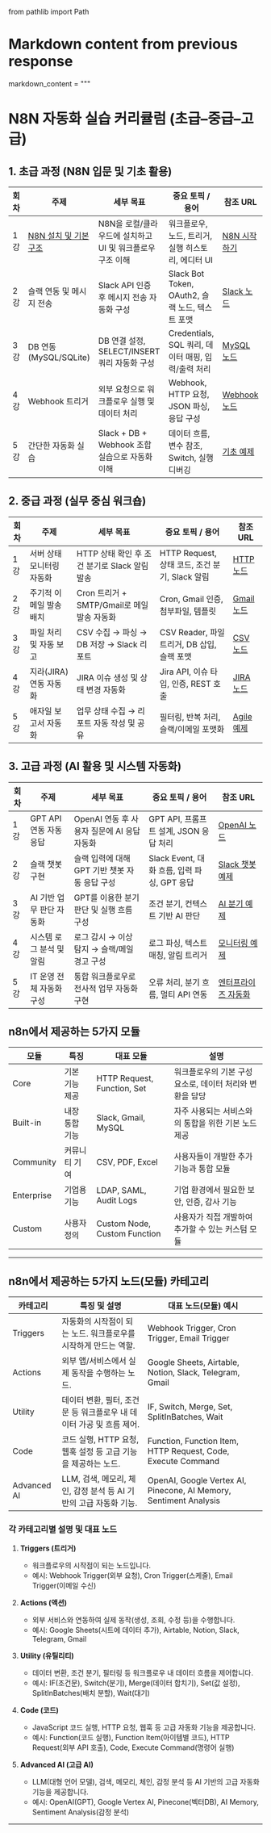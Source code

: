from pathlib import Path

# Markdown content from previous response
markdown_content = """
# N8N 자동화 실습 커리큘럼 (초급–중급–고급)

## 1. 초급 과정 (N8N 입문 및 기초 활용)

| 회차 | 주제 | 세부 목표 | 중요 토픽 / 용어 | 참조 URL |
|------|------|-----------|-------------------|----------|
| 1강 | [N8N 설치 및 기본 구조](./01.Begineer/01.N8N설치및기본구조.md) | N8N을 로컬/클라우드에 설치하고 UI 및 워크플로우 구조 이해 | 워크플로우, 노드, 트리거, 실행 히스토리, 에디터 UI | [N8N 시작하기](https://docs.n8n.io/getting-started/) |
| 2강 | 슬랙 연동 및 메시지 전송 | Slack API 인증 후 메시지 전송 자동화 구성 | Slack Bot Token, OAuth2, 슬랙 노드, 텍스트 포맷 | [Slack 노드](https://docs.n8n.io/integrations/builtin/app-nodes/n8n-nodes-base.slack/) |
| 3강 | DB 연동 (MySQL/SQLite) | DB 연결 설정, SELECT/INSERT 쿼리 자동화 구성 | Credentials, SQL 쿼리, 데이터 매핑, 입력/출력 처리 | [MySQL 노드](https://docs.n8n.io/integrations/builtin/app-nodes/n8n-nodes-base.mysql/) |
| 4강 | Webhook 트리거 | 외부 요청으로 워크플로우 실행 및 데이터 처리 | Webhook, HTTP 요청, JSON 파싱, 응답 구성 | [Webhook 노드](https://docs.n8n.io/integrations/builtin/triggers/webhook/) |
| 5강 | 간단한 자동화 실습 | Slack + DB + Webhook 조합 실습으로 자동화 이해 | 데이터 흐름, 변수 참조, Switch, 실행 디버깅 | [기초 예제](https://docs.n8n.io/usage-examples/) |

## 2. 중급 과정 (실무 중심 워크숍)

| 회차 | 주제 | 세부 목표 | 중요 토픽 / 용어 | 참조 URL |
|------|------|-----------|-------------------|----------|
| 1강 | 서버 상태 모니터링 자동화 | HTTP 상태 확인 후 조건 분기로 Slack 알림 발송 | HTTP Request, 상태 코드, 조건 분기, Slack 알림 | [HTTP 노드](https://docs.n8n.io/nodes/n8n-nodes-base.httprequest/) |
| 2강 | 주기적 이메일 발송 배치 | Cron 트리거 + SMTP/Gmail로 메일 발송 자동화 | Cron, Gmail 인증, 첨부파일, 템플릿 | [Gmail 노드](https://docs.n8n.io/integrations/builtin/app-nodes/n8n-nodes-base.gmail/) |
| 3강 | 파일 처리 및 자동 보고 | CSV 수집 → 파싱 → DB 저장 → Slack 리포트 | CSV Reader, 파일 트리거, DB 삽입, 슬랙 포맷 | [CSV 노드](https://docs.n8n.io/integrations/community/nodes/n8n-nodes-community.csvfile/) |
| 4강 | 지라(JIRA) 연동 자동화 | JIRA 이슈 생성 및 상태 변경 자동화 | Jira API, 이슈 타입, 인증, REST 호출 | [JIRA 노드](https://docs.n8n.io/integrations/community/nodes/n8n-nodes-atlassian.jira/) |
| 5강 | 애자일 보고서 자동화 | 업무 상태 수집 → 리포트 자동 작성 및 공유 | 필터링, 반복 처리, 슬랙/이메일 포맷화 | [Agile 예제](https://docs.n8n.io/workflows/examples/agile-reporting/) |

## 3. 고급 과정 (AI 활용 및 시스템 자동화)

| 회차 | 주제 | 세부 목표 | 중요 토픽 / 용어 | 참조 URL |
|------|------|-----------|-------------------|----------|
| 1강 | GPT API 연동 자동응답 | OpenAI 연동 후 사용자 질문에 AI 응답 자동화 | GPT API, 프롬프트 설계, JSON 응답 처리 | [OpenAI 노드](https://docs.n8n.io/integrations/community/nodes/n8n-nodes-openai/) |
| 2강 | 슬랙 챗봇 구현 | 슬랙 입력에 대해 GPT 기반 챗봇 자동 응답 구성 | Slack Event, 대화 흐름, 입력 파싱, GPT 응답 | [Slack 챗봇 예제](https://n8n.io/workflows/1728-slack-gpt-chatbot) |
| 3강 | AI 기반 업무 판단 자동화 | GPT를 이용한 분기 판단 및 실행 흐름 구성 | 조건 분기, 컨텍스트 기반 AI 판단 | [AI 분기 예제](https://community.n8n.io/t/ai-decision-making-with-openai-node/16240) |
| 4강 | 시스템 로그 분석 및 알림 | 로그 감시 → 이상 탐지 → 슬랙/메일 경고 구성 | 로그 파싱, 텍스트 매칭, 알림 트리거 | [모니터링 예제](https://docs.n8n.io/usage-examples/system-monitoring/) |
| 5강 | IT 운영 전체 자동화 구성 | 통합 워크플로우로 전사적 업무 자동화 구현 | 오류 처리, 분기 흐름, 멀티 API 연동 | [엔터프라이즈 자동화](https://docs.n8n.io/usage-examples/enterprise-automation/) |

## n8n에서 제공하는 5가지 모듈

| 모듈 | 특징 | 대표 모듈 | 설명 |
|------|------|-----------|-------------------|
| Core | 기본 기능 제공 | HTTP Request, Function, Set | 워크플로우의 기본 구성 요소로, 데이터 처리와 변환을 담당 |
| Built-in | 내장 통합 기능 | Slack, Gmail, MySQL | 자주 사용되는 서비스와의 통합을 위한 기본 노드 제공 |
| Community | 커뮤니티 기여 | CSV, PDF, Excel | 사용자들이 개발한 추가 기능과 통합 모듈 |
| Enterprise | 기업용 기능 | LDAP, SAML, Audit Logs | 기업 환경에서 필요한 보안, 인증, 감사 기능 |
| Custom | 사용자 정의 | Custom Node, Custom Function | 사용자가 직접 개발하여 추가할 수 있는 커스텀 모듈 |

---

## n8n에서 제공하는 5가지 노드(모듈) 카테고리

| 카테고리      | 특징 및 설명                                                                 | 대표 노드(모듈) 예시                |
|---------------|-----------------------------------------------------------------------------|--------------------------------------|
| Triggers      | 자동화의 시작점이 되는 노드. 워크플로우를 시작하게 만드는 역할.              | Webhook Trigger, Cron Trigger, Email Trigger |
| Actions       | 외부 앱/서비스에서 실제 동작을 수행하는 노드.                               | Google Sheets, Airtable, Notion, Slack, Telegram, Gmail |
| Utility       | 데이터 변환, 필터, 조건문 등 워크플로우 내 데이터 가공 및 흐름 제어.         | IF, Switch, Merge, Set, SplitInBatches, Wait |
| Code          | 코드 실행, HTTP 요청, 웹훅 설정 등 고급 기능을 제공하는 노드.                | Function, Function Item, HTTP Request, Code, Execute Command |
| Advanced AI   | LLM, 검색, 메모리, 체인, 감정 분석 등 AI 기반의 고급 자동화 기능.            | OpenAI, Google Vertex AI, Pinecone, AI Memory, Sentiment Analysis |

### 각 카테고리별 설명 및 대표 노드

1. **Triggers (트리거)**
   - 워크플로우의 시작점이 되는 노드입니다.
   - 예시: Webhook Trigger(외부 요청), Cron Trigger(스케줄), Email Trigger(이메일 수신)

2. **Actions (액션)**
   - 외부 서비스와 연동하여 실제 동작(생성, 조회, 수정 등)을 수행합니다.
   - 예시: Google Sheets(시트에 데이터 추가), Airtable, Notion, Slack, Telegram, Gmail

3. **Utility (유틸리티)**
   - 데이터 변환, 조건 분기, 필터링 등 워크플로우 내 데이터 흐름을 제어합니다.
   - 예시: IF(조건문), Switch(분기), Merge(데이터 합치기), Set(값 설정), SplitInBatches(배치 분할), Wait(대기)

4. **Code (코드)**
   - JavaScript 코드 실행, HTTP 요청, 웹훅 등 고급 자동화 기능을 제공합니다.
   - 예시: Function(코드 실행), Function Item(아이템별 코드), HTTP Request(외부 API 호출), Code, Execute Command(명령어 실행)

5. **Advanced AI (고급 AI)**
   - LLM(대형 언어 모델), 검색, 메모리, 체인, 감정 분석 등 AI 기반의 고급 자동화 기능을 제공합니다.
   - 예시: OpenAI(GPT), Google Vertex AI, Pinecone(벡터DB), AI Memory, Sentiment Analysis(감정 분석)

---

